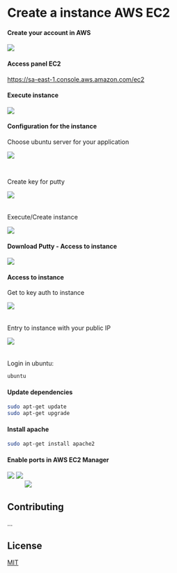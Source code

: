 # Create a instance AWS EC2

#### Create your account in AWS

<img src='./images/create_account.png'>

#### Access panel EC2
https://sa-east-1.console.aws.amazon.com/ec2

#### Execute instance

<img src='./images/execute_instance.png'>

#### Configuration for the instance

Choose ubuntu server for your application

<img src='./images/ubuntu_instance.png' style="margin-bottom: 30px;">

Create key for putty

<img src='./images/access_putty.png'
style="margin-bottom: 20px;">

Execute/Create instance

<img src='./images/create_instance.png'>

#### Download Putty - Access to instance

<img src='./images/putty_download.png'>

#### Access to instance

Get to key auth to instance

<img src='./images/key_in_putty.png'
style="margin-bottom: 20px;">

Entry to instance with your public IP

<img src='./images/connect_ip_aws_ec2.png'
style="margin-bottom: 20px;">

Login in ubuntu:

```bash
ubuntu
```

#### Update dependencies

```bash
sudo apt-get update
sudo apt-get upgrade
```

#### Install apache
    
```bash
sudo apt-get install apache2
```

#### Enable ports in AWS EC2 Manager

<img src='./images/group_security_1.png'
style="margin-bottom: 20px;">
<img src='./images/group_security_2.png'
style="margin-bottom: 20px;">
<img src='./images/group_security_3.png'>

<!-- #### Installing UFW -->

## Contributing
...
## License
[MIT](https://choosealicense.com/licenses/mit/)